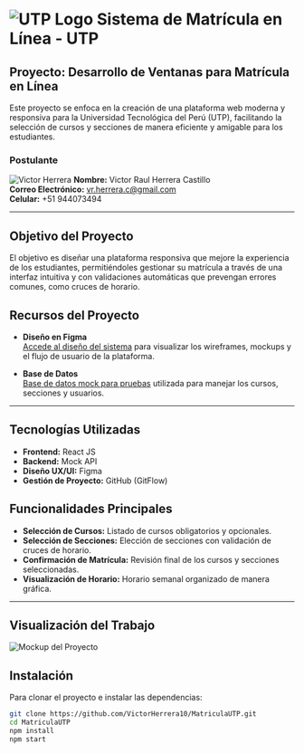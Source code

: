 # ![UTP Logo](https://res.cloudinary.com/djia8bsvr/image/upload/v1727060006/crwtyws8oaford8wwqd7.png) Sistema de Matrícula en Línea - UTP

## Proyecto: Desarrollo de Ventanas para Matrícula en Línea
Este proyecto se enfoca en la creación de una plataforma web moderna y responsiva para la Universidad Tecnológica del Perú (UTP), facilitando la selección de cursos y secciones de manera eficiente y amigable para los estudiantes.

### **Postulante**
![Victor Herrera](https://res.cloudinary.com/djia8bsvr/image/upload/v1726960494/lgo85j9pcoqysduke6im.jpg)
**Nombre:** Victor Raul Herrera Castillo  
**Correo Electrónico:** vr.herrera.c@gmail.com  
**Celular:** +51 944073494

---

## Objetivo del Proyecto
El objetivo es diseñar una plataforma responsiva que mejore la experiencia de los estudiantes, permitiéndoles gestionar su matrícula a través de una interfaz intuitiva y con validaciones automáticas que prevengan errores comunes, como cruces de horario.

## Recursos del Proyecto
- **Diseño en Figma**  
  [Accede al diseño del sistema](https://www.figma.com/design/Ma67eXpIZZI7NaucEHaaoP/Matricula---UTP?node-id=0-1&t=wpVkFaRWF2Qz73U2-1) para visualizar los wireframes, mockups y el flujo de usuario de la plataforma.

- **Base de Datos**  
  [Base de datos mock para pruebas](https://my-json-server.typicode.com/VictorHerrera10/VictorHerrera10-db) utilizada para manejar los cursos, secciones y usuarios.

---

## Tecnologías Utilizadas
- **Frontend:** React JS
- **Backend:** Mock API
- **Diseño UX/UI:** Figma
- **Gestión de Proyecto:** GitHub (GitFlow)

## Funcionalidades Principales
- **Selección de Cursos:** Listado de cursos obligatorios y opcionales.
- **Selección de Secciones:** Elección de secciones con validación de cruces de horario.
- **Confirmación de Matrícula:** Revisión final de los cursos y secciones seleccionadas.
- **Visualización de Horario:** Horario semanal organizado de manera gráfica.

---

## Visualización del Trabajo
![Mockup del Proyecto](https://res.cloudinary.com/djia8bsvr/image/upload/v1727104296/iasbwxmx60ehqcozduu8.png)

## Instalación
Para clonar el proyecto e instalar las dependencias:

```bash
git clone https://github.com/VictorHerrera10/MatriculaUTP.git
cd MatriculaUTP
npm install
npm start
